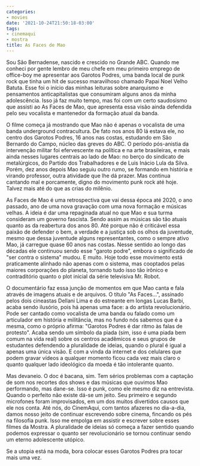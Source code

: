 ```yaml
---
categories:
- movies
date: '2021-10-24T21:50:18-03:00'
tags:
- cinemaqui
- mostra
title: As Faces de Mao
---
```


Sou São Bernadense, nascido e crescido no Grande ABC. Quando me conheci por gente lembro de meu chefe em meu primeiro emprego de office-boy me apresentar aos Garotos Podres, uma banda local de punk rock que tinha um hit de sucesso maravilhoso chamado Papai Noel Velho Batuta. Esse foi o início das minhas leituras sobre anarquismo e pensamentos anticapitalistas que consumiram alguns anos da minha adolescência. Isso já faz muito tempo, mas foi com um certo saudosismo que assisti ao As Faces de Mao, que apresenta essa visão ainda defendida pelo seu vocalista e mantenedor da formação atual da banda.

O filme começa já mostrando que Mao não é apenas o vocalista de uma banda underground contracultura. De fato nos anos 80 lá estava ele, no centro dos Garotos Podres, 16 anos nas costas, estudando em São Bernardo do Campo, núcleo das greves do ABC. O período pós-anistia da intervenção militar foi efervescente na política e na arte brasileiras, e mais ainda nesses lugares centrais ao lado de Mao: no berço do sindicato de metalúrgicos, do Partido dos Trabalhadores e de Luis Inácio Lula da Silva. Porém, dez anos depois Mao seguiu outro rumo, se formando em história e virando professor, outra atividade que lhe dá prazer. Mas continua cantando mal e porcamente, digno do movimento punk rock até hoje. Talvez mais até do que as crias do milênio.

As Faces de Mao é uma retrospectiva que vai dessa época até 2020, o ano passado, ano de uma nova gravação com uma nova formação e músicas velhas. A ideia é dar uma repaginada atual no que Mao e sua turma consideram um governo fascista. Sendo assim as músicas são tão atuais quanto as da reabertura dos anos 80. Até porque não é criticável essa paixão de defender o bem, a verdade e a justiça sob os olhos da juventude, mesmo que dessa juventude alguns representantes, como o sempre ativo Mao, já carregue quase 60 anos nas costas. Nesse sentido ao longo das décadas ele continuou sendo esse "garoto podre", embora o significado de "ser contra o sistema" mudou. E muito. Hoje todo esse movimento está praticamente alinhado não apenas com o sistema, mas cooptados pelas maiores corporações do planeta, tornando tudo isso tão irônico e contraditório quanto o plot inicial da série televisiva Mr. Robot.

O documentário faz essa junção de momentos em que Mao canta e fala através de imagens atuais e de arquivos. O título "As Faces...", assinado pelos dois cineastas Dellani Lima e do estreante em longas Lucas Barbi, acaba sendo ilusório, pois há apenas uma face: a do artista revolucionário. Pode ser cantado como vocalista de uma banda ou falado como um articulador em história e militância, mas no fundo nós sabemos que é a mesma, como o próprio afirma: "Garotos Podres é dar ritmo às falas de protesto". Acaba sendo um símbolo da piada (sim, isso é uma piada bem comum na vida real) sobre os centros acadêmicos e seus grupos de estudantes defendendo a pluralidade de ideias, quando o plural é igual a apenas uma única visão. E com a vinda da internet e dos celulares que podem gravar vídeos a qualquer momento ficou cada vez mais claro o quanto qualquer lado ideológico da moeda é tão intolerante quanto.

Mas devaneio. O doc é bacana, sim. Tem sérios problemas com a captação de som nos recortes dos shows e das músicas que ouvimos Mao performando, mas dane-se. Isso é punk, como ele mesmo diz na entrevista. Quando o perfeito não existe dá-se um jeito. Seu primeiro e segundo microfones foram improvisados, em um dos muitos divertidos causos que ele nos conta. Até nós, do CinemAqui, com tantos afazeres no dia-a-dia, damos nosso jeito de continuar escrevendo sobre cinema, fincando os pés na filosofia punk. Isso me empolga em assistir e escrever sobre esses filmes da Mostra. A pluralidade de ideias só começa a fazer sentido quando podemos expressar o quanto ser revolucionário se tornou continuar sendo um eterno adolescente utópico.

Se a utopia está na moda, bora colocar esses Garotos Podres pra tocar mais uma vez.
